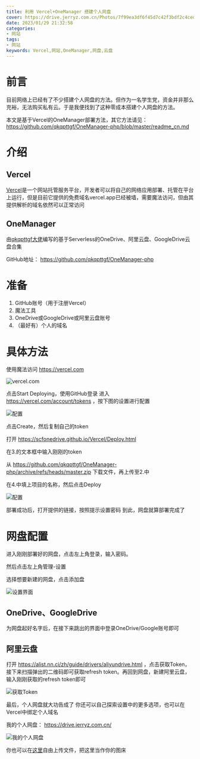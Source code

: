 ```yaml
---
title: 利用 Vercel+OneManager 搭建个人网盘
cover: https://drive.jerryz.com.cn/Photos/7f99ea3df6f45d7c42f3bdf2c4ced4f8.png
date: 2023/01/29 21:32:58
categories:
- 网站
tags:
- 网站
keywords: Vercel,网站,OneManager,网盘,云盘
---
```



# 前言
目前网络上已经有了不少搭建个人网盘的方法。但作为一名学生党，资金并非那么充裕，无法购买私有云。于是我便找到了这种零成本搭建个人网盘的方法。

本文是基于Vercel的OneManager部署方法，其它方法请见： https://github.com/qkqpttgf/OneManager-php/blob/master/readme_cn.md 

# 介绍

## Vercel

[Vercel](https://vercel.com)是一个网站托管服务平台，开发者可以将自己的网络应用部署、托管在平台上运行，但是目前它提供的免费域名vercel.app已经被墙，需要魔法访问，但由其提供解析的域名依然可以正常访问

## OneManager

由[qkqpttgf大佬](https://github.com/qkqpttgf)编写的基于Serverless的OneDrive、阿里云盘、GoogleDrive云盘合集

GitHub地址： https://github.com/qkqpttgf/OneManager-php 

# 准备
1. GitHub账号（用于注册Vercel）
2. 魔法工具
3. OneDrive或GoogleDrive或阿里云盘账号
4. （最好有）个人的域名

# 具体方法
使用魔法访问 https://vercel.com

![vercel.com](https://mydrive.jerryz.com.cn/Photos/28fde367a401c7f6d158f7eec00f9dfb.png)

点击Start Deploying，使用GitHub登录
进入 https://vercel.com/account/tokens ，按下图的设置进行配置

![配置](https://mydrive.jerryz.com.cn/Photos/110d948ff58b67670ab81d911b497c89.png)

点击Create，然后复制自己的token

打开 https://scfonedrive.github.io/Vercel/Deploy.html 

在3.的文本框中输入刚刚的token

从
https://github.com/qkqpttgf/OneManager-php/archive/refs/heads/master.zip 下载文件，再上传至2.中

在4.中填上项目的名称，然后点击Deploy

![配置](https://mydrive.jerryz.com.cn/Photos/2911375011610061a1b711807b9decd1.png)

部署成功后，打开提供的链接，按照提示设置密码
到此，网盘就算部署完成了

# 网盘配置

进入刚刚部署好的网盘，点击左上角登录，输入密码。

然后点击左上角管理-设置

选择想要新建的网盘，点击添加盘

![设置界面](https://mydrive.jerryz.com.cn/Photos/7228653f4d3a3651ff41d1b4e8bd12af.png)

## OneDrive、GoogleDrive

为网盘起好名字后，在接下来跳出的界面中登录OneDrive/Google账号即可

## 阿里云盘

打开 https://alist.nn.ci/zh/guide/drivers/aliyundrive.html ，点击获取Token，接下来扫描弹出的二维码即可获取refresh token。再回到网盘，新建阿里云盘，输入刚刚获取的refresh token即可

![获取Token](https://mydrive.jerryz.com.cn/Photos/Screenshot_20230129-210624.png)

最后，个人网盘就大功告成了
你还可以自己探索设置中的更多选项，也可以在Vercel中绑定个人域名

我的个人网盘： https://drive.jerryz.com.cn/ 

![我的个人网盘](https://mydrive.jerryz.com.cn/Photos/f9d0bf8a2423657714fec0906833a84c.png)

你也可以在[这里](https://drive.jerryz.com.cn/Drive/%E8%AE%BF%E5%AE%A2/)自由上传文件，把这里当作你的图床
